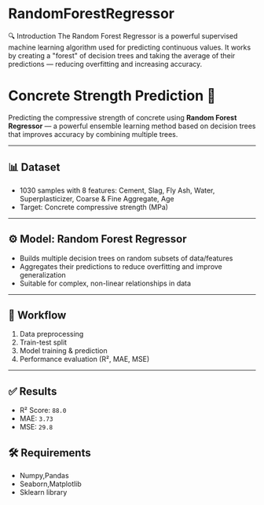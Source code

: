 # RandomForestRegressor
🔍 Introduction
The Random Forest Regressor is a powerful supervised machine learning algorithm used for predicting continuous values. It works by creating a "forest" of decision trees and taking the average of their predictions — reducing overfitting and increasing accuracy.
# Concrete Strength Prediction 🧱

Predicting the compressive strength of concrete using **Random Forest Regressor** — a powerful ensemble learning method based on decision trees that improves accuracy by combining multiple trees.

---

## 📊 Dataset

- 1030 samples with 8 features:
  Cement, Slag, Fly Ash, Water, Superplasticizer, Coarse & Fine Aggregate, Age
- Target: Concrete compressive strength (MPa)

---

## ⚙️ Model: Random Forest Regressor

- Builds multiple decision trees on random subsets of data/features
- Aggregates their predictions to reduce overfitting and improve generalization
- Suitable for complex, non-linear relationships in data

---

## 🚀 Workflow

1. Data preprocessing
2. Train-test split
3. Model training & prediction
4. Performance evaluation (R², MAE, MSE)

---

## ✅ Results

- R² Score: `88.0`  
- MAE: `3.73`  
- MSE: `29.8`  

## 🛠 Requirements
- Numpy,Pandas
- Seaborn,Matplotlib
- Sklearn library



